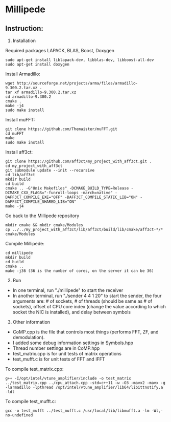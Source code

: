 # Millipede

## Instruction:

1. Installation

Required packages LAPACK, BLAS, Boost, Doxygen

	sudo apt-get install liblapack-dev, libblas-dev, libboost-all-dev
	sudo apt-get install doxygen

Install Armadillo:

	wget http://sourceforge.net/projects/arma/files/armadillo-9.300.2.tar.xz .
	tar xf armadillo-9.300.2.tar.xz
	cd armadillo-9.300.2
	cmake .
	make -j4
	sudo make install

Install muFFT:

	git clone https://github.com/Themaister/muFFT.git
	cd muFFT
	make
	sudo make install

Install aff3ct:

	git clone https://github.com/aff3ct/my_project_with_aff3ct.git .
	cd my_project_with_aff3ct
	git submodule update --init --recursive
	cd lib/aff3ct
	mkdir build
	cd build
	cmake .. -G"Unix Makefiles" -DCMAKE_BUILD_TYPE=Release -DCMAKE_CXX_FLAGS="-funroll-loops -march=native" -DAFF3CT_COMPILE_EXE="OFF" -DAFF3CT_COMPILE_STATIC_LIB="ON" -DAFF3CT_COMPILE_SHARED_LIB="ON"
	make -j4
	
Go back to the Millipede repository

	mkdir cmake && mkdir cmake/Modules
	cp ../../my_project_with_aff3ct/lib/aff3ct/build/lib/cmake/aff3ct-*/* cmake/Modules

Compile Millipede:

	cd millipede
	mkdir build
	cd build
	cmake ..
	make -j36 (36 is the number of cores, on the server it can be 36)

2. Run
* In one terminal, run "./millipede" to start the receiver
* In another terminal, run "./sender 4 4 1 20" to start the sender, the four arguments are: # of sockets, # of threads (should be same as # of sockets), offset of CPU core index (change the value according to which socket the NIC is installed), and delay between symbols

3. Other information
* CoMP.cpp is the file that controls most things (performs FFT, ZF, and demodulation). 
* I added some debug information settings in Symbols.hpp
* Thread number settings are in CoMP.hpp
* test_matrix.cpp is for unit tests of matrix operations
* test_mufft.c is for unit tests of FFT and IFFT

To compile test_matrix.cpp:

	g++ -I/opt/intel/vtune_amplifier/include -o test_matrix ../test_matrix.cpp ../cpu_attach.cpp -std=c++11 -w -O3 -mavx2 -mavx -g -larmadillo -lpthread /opt/intel/vtune_amplifier/lib64/libittnotify.a -ldl

To compile test_mufft.c:

	gcc -o test_mufft ../test_mufft.c /usr/local/lib/libmufft.a -lm -Wl,-no-undefined

